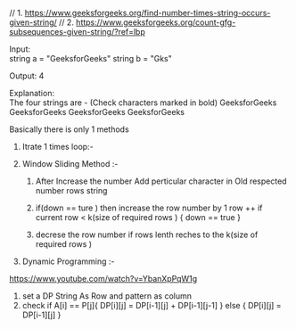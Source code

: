 // 1. https://www.geeksforgeeks.org/find-number-times-string-occurs-given-string/
// 2. https://www.geeksforgeeks.org/count-gfg-subsequences-given-string/?ref=lbp

 Input:  
string a = "GeeksforGeeks"
string b = "Gks"

Output: 4

Explanation:  
The four strings are - (Check characters marked in bold)
GeeksforGeeks
GeeksforGeeks
GeeksforGeeks
GeeksforGeeks


Basically there is only  1 methods 
1. Itrate 1 times loop:-
    
2. Window Sliding Method :- 
    1. After Increase the number Add perticular character in Old respected number rows string 
    
    2. if(down == ture ) then increase the row number by 1 row ++ 
       if current row < k(size of required rows ) { down == true }
       
    2. decrese the row number if rows lenth reches to the k(size of required rows )
 
3. Dynamic Programming :-

https://www.youtube.com/watch?v=YbanXpPqW1g

   1. set a DP String As Row and pattern as column 
   2. check if A[i] == P[j]{
      DP[i][j] = DP[i-1][j] + DP[i-1][j-1]
   } else {
      DP[i][j] = DP[i-1][j]
   }
